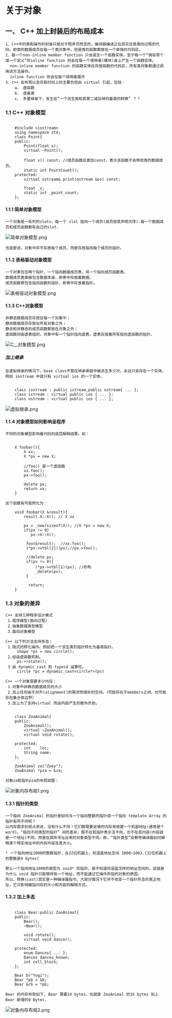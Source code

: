 # 关于对象
## 一、 C++ 加上封装后的布局成本
    1、C++中的类和操作的封装只是对于程序员而言的，编译器编译之后其实还是面向过程的代码。即类的数据成员在每一个类对象中，但是类的函数都放在一个单独的代码区。
    2、每一个non-inline member function 只会诞生一个函数实体。至于每一个“拥有零个或一个定义”的inline function 则会在每一个使用者(模块)身上产生一个函数实体。
      non-inline member function 的函数实体在存放函数的代码区，所有类对象都通过调用该方法操作。
      inline function 则会在每个调用者展开
    3、c++ 在布局以及存取时间上的主要负担由 virtual 引起，包括：
        a、 虚函数
        b、 虚基类
        c、 多重继承下，发生在“一个派生类和其第二或后继的基类的转换” ？？
### 1.1 C++ 对象模型
``` 

    #include <iostream>
    using namespace std;
    class Point{
    public:
        Point(float x);
        virtual ~Point();

        float x() const; //成员函数后面加const，表示该函数不会修改类的数据成员。
        static int PointCount();
    protected:
        virtual ostream& print(ostream &os) const;

        float _x;
        static int _point_count;
    };
```
#### 1.1.1 简单对象模型
    一个对象是一系列的slots，每一个 slot 指向一个成员(成员按其声明次序).每一个数据成员和成员函数都有自己的slot.
![简单对象模型.png](https://i.loli.net/2021/07/01/TVAymdkOYBM2WU9.png)
    
    也就是说，对象中并不存放每个成员，而是存放指向每个成员的指针。
#### 1.1.2 表格驱动对象模型
    一个对象包含两个指针，一个指向数据成员表，另一个指向成员函数表。
    数据成员表直接包含数据本身，即表中存放着数据。
    成员函数表包含指向函数的指针，即表中存放着指针。
![表格驱动对象模型.png](https://i.loli.net/2021/07/01/AMarOT9YRsH7dj4.png)
#### 1.1.3 C++对象模型
    非静态数据成员存放在每一个对象中；
    静态数据成员存放在所有对象之外；
    静态和非静态的成员函数都放在对象之外；
    虚函数则由虚表组织。对象中有一个指针指向虚表，虚表存放着所有指向虚函数的指针。
![C__对象模型.png](https://i.loli.net/2021/07/01/FrvLYaOShptfkwN.png)

##### 加上继承
    在虚拟继承的情况下，base class不管在继承串链中被派生多少次，永远只会存在一个实体。例如 iostream 中就只有 virtual ios 的一个实体。
```

    class iostream : public istream,public ostream{ ... };
    class istream : virtual public ios { ... };
    class ostream : virtual public ios { ... };
```

![虚拟继承.png](https://i.loli.net/2021/07/01/GkjovcAgKTi5VRm.png)

#### 1.1.4 对象模型如何影响呈程序
    不同的对象模型影响着代码的底层解释结果。如：
```

    X foobar(){
        X xx;
        X *px = new X;

        //foo() 是一个虚函数
        xx.foo();
        px->foo();

        delete px;
        return xx;
    }
```
    
    这个函数有可能转化为：
```
    void foobar(X &result){
        result.X::X(); // X xx
        
        px = _new(sizeof(X)); //X *px = new X;
        if(px != 0)
           px->X::X();
        
         foo(&result);  //xx.foo();
         (*px->vtbl[2])(px);//px->foo();

         //delete px;
         if(px != 0){
             (*px->vtbl[1)(px); //析构
             _delete(px); 
         }
        
          return;
    }
```
### 1.3 对象的差异
    C++ 支持三种程序设计模式
     1.程序模型(面向过程)
     2.抽象数据类型模型
     3.面向对象模型

    C++ 以下列方法支持多态：
     1.隐式的转化操作。例如把一个派生类的指针转化为基类指针。
         shape *ps = new circle();
     2.经由虚函数机制。
         ps->rotate();
     3.由 dynamic_cast 和 typeid 运算符。
         circle *pc = dynamic_cast<circle*>(ps)

    C++ 一个对象需要多少内存：
     1.对象中非静态数据成员的大小
     2.加上任何由于对齐(alignment)的需求而填补的空间。（可能存在于members之间，也可能存在集合体边界）
     3.加上为了支持virtual 而由内部产生的额外负担。

```

    class ZooAnimal{
    public:
        ZooAnimal();
        virtual ~ZooAnimal();
        virtual void rotate();

    protected:
        int    loc;
        String name;
    };

    ZooAnimal za("Zoey");
    ZooAnimal *pza = &za;
```

    对象za和指针pza的布局如图：
![对象内存布局1.png](https://i.loli.net/2021/07/03/lsp5uRicW6VxoNh.png)

#### 1.3.1 指针的类型
    一个指向 ZooAnimal 的指针是如何与一个指向整数的指针或一个指向 template Array 的指针有所不同呢？
    以内存需求的观点来说，没有什么不同！它们都需要足够的内存来放置一个机器地址(通常是个word)。“指向不同类型的指针” 间的差异，既不在其指针表示法不同，也不在其内容(内容就是一个地址)不同，而是在其所寻址出来的对象类型不同。即，“指针类型”会教导编译器如何解释某个特定地址中的内存内容及其大小。
    
    * 一个指向地址1000的整数指针，在32位机器上，将涵盖地址空间 1000~1003.(32位机器上的整数是4 bytes)
   
    那么一个指向地址1000的类型为 void* 的指针，是不知道将涵盖怎样的地址空间的。这就是为什么 void 指针只能够持有一个地址，而不能通过它操作所指的对象的原因。
    所以，转换(cast)其实是一种编译器指令。大部分情况下它并不改变一个指针所含的真正地址，它只影响被指内存的大小和内容的解释方式。
#### 1.3.2 加上多态
```

    class Bear:public ZooAnimal{
    public:
        Bear();
        ~Bear();
       
        void rotate();
        virtual void dance();
 
    protected:
        enum Dancns{ ... };
        Dances dances_known;
        int cell_block;
    };
 
    Bear b("Yogi");
    Bear *pb = &b;
    Bear &rb = *pb;
```
    Bear 的内存布局如下, Bear 需要24 bytes，也就是 ZooAnimal 的16 bytes 加上 Bear 新增的8 Bytes.
![对象内存布局2.png](https://i.loli.net/2021/07/03/N9DgJzS1oqmw4fl.png)
